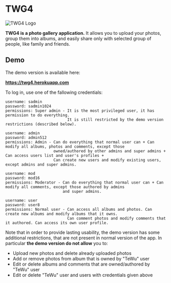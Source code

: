 TWG4
=======
![TWG4 Logo](http://drive.google.com/uc?export=view&id=0B3GgZp93pdYZdnJpZmNYMEdJb0U)

**TWG4 is a photo gallery application.** It allows you to upload your photos, group them into albums, and easily share only with selected group of people, like family and friends.


Demo
-------
The demo version is available here:

**https://twg4.herokuapp.com**

To log in, use one of the fallowing credentials:

```
username: sadmin
password: sadmin1024
permissions: Super admin - It is the most privileged user, it has permission to do everything.
                           It is still restricted by the demo version restrictions (described below).
```
```
username: admin
password: admin512
permissions: Admin - Can do everything that normal user can + Can modify all albums, photos and comments, except those
                     owned/authored by other admins and super admins + Can access users list and user's profiles +
                     Can create new users and modify existing users, except admins and super admins.
```
```
username: mod
password: mod16
permissions: Moderator - Can do everything that normal user can + Can modify all comments, except those authored by admins
                         and super admins.
```
```
username: user
password: user8
permissions: Normal user - Can access all albums and photos. Can create new albums and modify albums that it owns.
                           Can comment photos and modify comments that it authored. Can access its own user profile.
```

Note that in order to provide lasting usability, the demo version has some additional restrictions, that are not present in normal version of the app. In particular **the demo version do not allow** you to:

  * Upload new photos and delete already uploaded photos
  * Add or remove photos from album that is owned by "TeWu" user
  * Edit or delete albums and comments that are owned/authored by "TeWu" user
  * Edit or delete "TeWu" user and users with credentials given above
